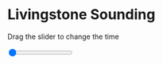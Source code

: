 <h1>Livingstone Sounding</h1>
<p>Drag the slider to change the time</p>

<div class="slidecontainer">
<input oninput='setImage(this)' class="slider" type="range" min="0" max="6" value="0" step="1" />
<img id='img'/>
</div>

<script>
var img = document.getElementById('img');
var img_array = ['/assets/images/skwt/skd_livingstone_wrfout_d01_2020-06-02_12:00:00.png',
'/assets/images/skwt/skd_livingstone_wrfout_d01_2020-06-02_18:00:00.png',
'/assets/images/skwt/skd_livingstone_wrfout_d01_2020-06-03_00:00:00.png',
'/assets/images/skwt/skd_livingstone_wrfout_d01_2020-06-03_06:00:00.png',
'/assets/images/skwt/skd_livingstone_wrfout_d01_2020-06-03_12:00:00.png',
'/assets/images/skwt/skd_livingstone_wrfout_d01_2020-06-03_18:00:00.png',];
function setImage(obj)
{
        var value = obj.value;
        img.src = img_array[value];

}
</script>

